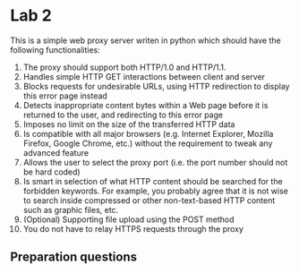 # Lab 2

This is a simple web proxy server writen in python which should have the following functionalities:

1. The proxy should support both HTTP/1.0 and HTTP/1.1.
2. Handles simple HTTP GET interactions between client and server
3. Blocks requests for undesirable URLs, using HTTP redirection to display this error page instead
4. Detects inappropriate content bytes within a Web page before it is returned to the user, and redirecting to this error page
5. Imposes no limit on the size of the transferred HTTP data
6. Is compatible with all major browsers (e.g. Internet Explorer, Mozilla Firefox, Google Chrome, etc.) without the requirement to tweak any advanced feature
7. Allows the user to select the proxy port (i.e. the port number should not be hard coded)
8. Is smart in selection of what HTTP content should be searched for the forbidden keywords. For example, you probably agree that it is not wise to search inside compressed or other non-text-based HTTP content such as graphic files, etc.
9. (Optional) Supporting file upload using the POST method
10. You do not have to relay HTTPS requests through the proxy

## Preparation questions

